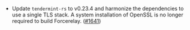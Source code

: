- Update `tendermint-rs` to v0.23.4 and harmonize the dependencies to use a single TLS stack.
  A system installation of OpenSSL is no longer required to build Forcerelay.
  ([#1641](https://github.com/informalsystems/ibc-rs/issues/1641))